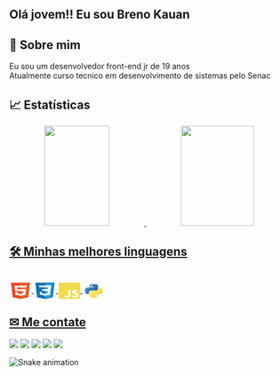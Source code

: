 ## Olá jovem!! Eu sou Breno Kauan 

## 🚀 Sobre mim
<p>Eu sou um desenvolvedor front-end jr de 19 anos <br>
Atualmente curso tecnico em desenvolvimento de sistemas pelo Senac </p> 

## 📈 Estatísticas
<div align="center">
  <a href="https://github.com/rafaballerini">
  <img height="180em" width="48%" src="https://github-readme-stats.vercel.app/api?username=brenok25&show_icons=true&theme=dark&include_all_commits=true&count_private=true"/>
  <img height="180em" width="51%" src="https://github-readme-stats.vercel.app/api/top-langs/?username=brenok25&layout=compact&langs_count=7&theme=dark"/>
</div>

## 🛠 Minhas melhores linguagens

<div style="display: inline_block"><br>
  <img align="center" alt="Breno-HTML" height="30" width="40" src="https://raw.githubusercontent.com/devicons/devicon/master/icons/html5/html5-original.svg">
  
  <img align="center" alt="Breno-CSS" height="30" width="40" src="https://raw.githubusercontent.com/devicons/devicon/master/icons/css3/css3-original.svg">
  
  <img align="center" alt="Breno-Js" height="30" width="40" src="https://raw.githubusercontent.com/devicons/devicon/master/icons/javascript/javascript-plain.svg">

  <img align="center" alt="Breno-Python" height="30" width="40" src="https://raw.githubusercontent.com/devicons/devicon/master/icons/python/python-original.svg">

##

## ✉ Me contate
<div> 
  <a href="https://instagram.com/SEU USER" target="_blank"><img src="https://img.shields.io/badge/-Instagram-%23E4405F?style=for-the-badge&logo=instagram&logoColor=white" target="_blank"></a>
  <a href="#" target="_blank"><img src="https://img.shields.io/badge/Discord-7289DA?style=for-the-badge&logo=discord&logoColor=white" target="_blank"></a> 
  <a href = "mailto:brenoksilva021@gmail.com"><img src="https://img.shields.io/badge/Gmail-D14836?style=for-the-badge&logo=gmail&logoColor=white" target="_blank"></a>
  <a href = "#"><img src="https://img.shields.io/badge/WhatsApp-25D366?style=for-the-badge&logo=whatsapp&logoColor=white" target="_blank"></a>
  <a href="https://www.linkedin.com/in/breno-kauan/" target="_blank"><img src="https://img.shields.io/badge/-LinkedIn-%230077B5?style=for-the-badge&logo=linkedin&logoColor=white" target="_blank"></a> 
 
  
  ![Snake animation](https://github.com/brenok25/brenok25/blob/output/github-contribution-grid-snake.svg)
 

 
</div>

